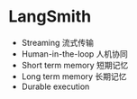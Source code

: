 # LangSmith

- Streaming 流式传输
- Human-in-the-loop 人机协同
- Short term memory 短期记忆
- Long term memory 长期记忆
- Durable execution 
